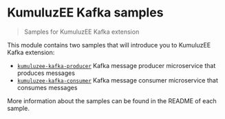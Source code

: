 # KumuluzEE Kafka samples

> Samples for KumuluzEE Kafka extension

This module contains two samples that will introduce you to KumuluzEE
Kafka extension:

- [`kumuluzee-kafka-producer`](link) Kafka message producer microservice that produces messages
- [`kumuluzee-kafka-consumer`](link) Kafka message consumer microservice that consumes messages

More information about the samples can be found in the README of each sample.
